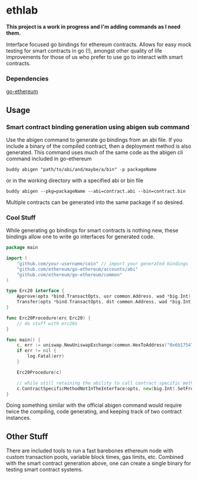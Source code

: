 # ethlab

__This project is a work in progress and I'm adding commands as I need them.__

Interface focused go bindings for ethereum contracts. Allows for easy mock testing for smart contracts in go (!), amongst other quality of life improvements for those of us who prefer to use go to interact with smart contracts.

### Dependencies

[go-ethereum](https://github.com/ethereum/go-ethereum)

## Usage

### Smart contract binding generation using abigen sub command
Use the abigen command to generate go bindings from an abi file. If you include a binary of the compiled contract, then a deployment method is also generated. This command uses much of the same code as the abigen cli command included in go-ethereum
```
buddy abigen "path/to/abi/and/maybe/a/bin" -p packageName
```
or in the working directory with a specified abi or bin file
```
buddy abigen --pkg=packageName --abi=contract.abi --bin=contract.bin
```
Multiple contracts can be generated into the same package if so desired.

### Cool Stuff

While generating go bindings for smart contracts is nothing new, these bindings allow one to write go interfaces for generated code.

```go
package main

import (
    "github.com/your-username/coin" // import your generated bindings
    "github.com/ethereum/go-ethereum/accounts/abi"
    "github.com/ethereum/go-ethereum/common"
)

type Erc20 interface {
    Approve(opts *bind.TransactOpts, usr common.Address, wad *big.Int) (*types.Transaction, error)
    Transfer(opts *bind.TransactOpts, dst common.Address, wad *big.Int) (*types.Transaction, error)
}

func Erc20Procedure(erc Erc20) {
    // do stuff with erc20s
}

func main() { 
    c, err := uniswap.NewUniswapExchange(common.HexToAddress("0x6b175474e89094c44da98b954eedeac495271d0f"))
    if err != nil {
        log.Fatal(err)
    }

    Erc20Procedure(c)

    // while still retaining the ability to call contract specific methods without a seperate instance
    c.ContractSpecificMethodNotInTheInterface(opts, new(big.Int).SetFromString("12345678910111213141516"))
}

``` 
Doing something similar with the official abigen command would require twice the compiling, code generating, and keeping track of two contract instances. 

## Other Stuff

There are included tools to run a fast barebones ethereum node with custom transaction pools, variable block times, gas limits, etc. Combined with the smart contract generation above, one can create a single binary for testing smart contract systems.
